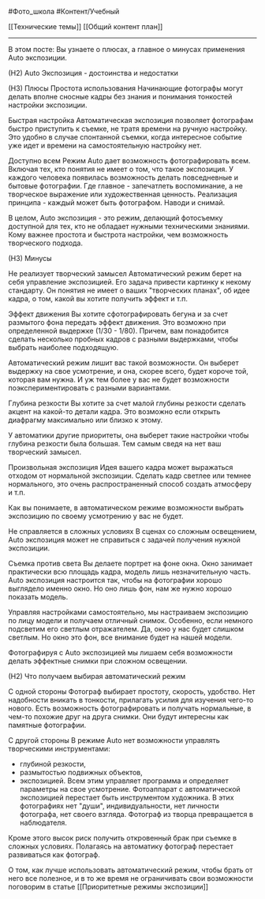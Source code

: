 #Фото_школа #Контент/Учебный 

[[Технические темы]]
[[Общий контент план]]
________
В этом посте:
Вы узнаете о плюсах, а главное о минусах применения Auto экспозиции.

(Н2) Auto Экспозиция - достоинства и недостатки

(Н3) Плюсы
Простота использования
Начинающие фотографы могут делать вполне сносные кадры без знания и понимания тонкостей настройки экспозиции.

Быстрая настройка
Автоматическая экспозиция позволяет фотографам быстро приступить к съемке, не тратя времени на ручную настройку.
Это удобно в случае спонтанной съемки, когда интересное событие уже идет и времени на самостоятельную настройку нет.

Доступно всем
Режим Auto дает возможность фотографировать всем. Включая тех, кто понятия не имеет о том, что такое экспозиция. 
У каждого человека появилась возможность делать повседневные и бытовые фотографии. Где главное - запечатлеть воспоминание, а не творческое выражение или художественная ценность.
Реализация принципа - каждый может быть фотографом. Наводи и снимай.

В целом, Auto экспозиция - это режим, делающий фотосъемку доступной для тех, кто не обладает нужными техническими знаниями. Кому важнее простота и быстрота настройки, чем возможность творческого подхода.


(Н3) Минусы

Не реализует творческий замысел
Автоматический режим берет на себя управление экспозицией. Его задача привести картинку к некому стандарту. Он понятия не имеет о ваших "творческих планах", об идее кадра, о том, какой вы хотите получить эффект и т.п.

Эффект движения
Вы хотите сфотографировать бегуна и за счет размытого фона передать эффект движения. Это возможно при определенной выдержке (1/30 - 1/80). Причем, вам понадобится сделать несколько пробных кадров с разными выдержками, чтобы выбрать наиболее подходящую.

Автоматический режим лишит вас такой возможности. Он выберет выдержку на свое усмотрение, и она, скорее всего, будет короче той, которая вам нужна. И уж тем более у вас не будет возможности поэкспериментировать с разными вариантами.

Глубина резкости
Вы хотите за счет малой глубины резкости сделать акцент на какой-то детали кадра. Это возможно если открыть диафрагму максимально или близко к этому. 

У автоматики другие приоритеты, она выберет такие настройки чтобы глубина резкости была большая. Тем самым сведя на нет ваш творческий замысел.

Произвольная экспозиция
Идея вашего кадра может выражаться отходом от нормальной экспозиции. Сделать кадр светлее или темнее нормального, это очень распространенный способ создать атмосферу и т.п. 

Как вы понимаете, в автоматическом режиме возможности выбрать экспозицию по своему усмотрению у вас не будет.


Не справляется в сложных условиях
В сценах со сложным освещением, Auto экспозиция может не справиться с задачей получения нужной экспозиции.

Съемка против света
Вы делаете портрет на фоне окна. Окно занимает практически всю площадь кадра, модель лишь незначительную часть. Auto экспозиция настроится так, чтобы на фотографии хорошо выглядело именно окно. Но оно лишь фон, нам же нужно хорошо показать модель.

Управляя настройками самостоятельно, мы настраиваем экспозицию по лицу модели и получаем отличный снимок. Особенно, если немного подсветим его светлым отражателем. Да, окно у нас будет слишком светлым. Но окно это фон, все внимание будет на нашей модели.

Фотографируя с Auto экспозицией мы лишаем себя возможности делать эффектные снимки при сложном освещении.


(Н2) Что получаем выбирая автоматический режим

С одной стороны 
Фотограф выбирает простоту, скорость, удобство. Нет надобности вникать в тонкости, прилагать усилия для изучения чего-то нового.
Есть возможность фотографировать и получать нормальные, в чем-то похожие друг на друга снимки. Они будут интересны как памятные фотографии.

С другой стороны
В режиме Auto нет возможности управлять творческими инструментами:
- глубиной резкости,
- размытостью подвижных объектов,
- экспозицией.
Всем этим управляет программа и определяет параметры на свое усмотрение. 
Фотоаппарат с автоматической экспозицией перестает быть инструментом художника. В этих фотографиях нет "души", индивидуальности, нет личности фотографа, нет своего взгляда. 
Фотограф из творца превращается в наблюдателя.

Кроме этого высок риск получить откровенный брак при съемке в сложных условиях.
Полагаясь на автоматику фотограф перестает развиваться как фотограф. 

О том, как лучше использовать автоматический режим, чтобы брать от него все полезное, и в то же время не ограничивать свои возможности поговорим в статье [[Приоритетные режимы экспозиции]]

